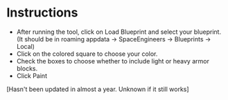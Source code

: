 # Instructions
* After running the tool, click on Load Blueprint and select your blueprint. (It should be in roaming appdata -> SpaceEngineers -> Blueprints -> Local)  
* Click on the colored square to choose your color. 
* Check the boxes to choose whether to include light or heavy armor blocks.
* Click Paint

[Hasn't been updated in almost a year. Unknown if it still works]
